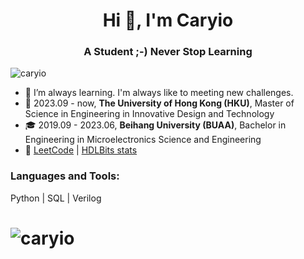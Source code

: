 <h1 align="center">Hi 👋, I'm Caryio</h1>
<h3 align="center">A Student ;-) Never Stop Learning</h3>

<p align="left"> <img src="https://komarev.com/ghpvc/?username=caryio&label=Profile%20views&color=0e75b6&style=flat" alt="caryio" /> </p>

- 🌱 I’m always learning. I'm always like to meeting new challenges.
- :school: 2023.09 - now, **The University of Hong Kong (HKU)**, Master of Science in Engineering in Innovative Design and Technology
- :mortar_board: 2019.09 - 2023.06, **Beihang University (BUAA)**, Bachelor in Engineering in Microelectronics Science and Engineering
- :paperclip: [LeetCode](https://leetcode.com/udklover/ "Caryio's LeetCode") | [HDLBits stats](https://hdlbits.01xz.net/wiki/Special:VlgStats/2E0FF3B3E4DAE388 "Caryio's HDLBits records")

<p align="left">
</p>

<h3 align="left">Languages and Tools:</h3>
<p align="left"> Python | SQL | Verilog </p>


# <p><img align="center" src="https://github-readme-stats.vercel.app/api/top-langs?username=caryio&show_icons=true&locale=en&layout=compact" alt="caryio" /></p>


